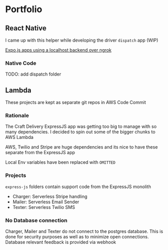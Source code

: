 # Portfolio

## React Native

I came up with this helper while developing the driver `dispatch` app (WIP)

[Expo.js apps using a localhost backend over ngrok](https://dev.to/craftdelivery/expo-js-apps-using-a-localhost-backend-over-ngrok-hb6)

### Native Code

TODO: add dispatch folder

## Lambda
These projects are kept as separate git repos in AWS Code Commit

### Rationale
The Craft Delivery ExpressJS app was getting too big to manage with so many dependencies. I decided to spin out some of the bigger chunks to AWS Lambda

AWS, Twilio and Stripe are huge dependencies and its nice to have these separate from the ExpressJS app

Local Env variables have been replaced with `OMITTED`

### Projects
`express-js` folders contain support code from the ExpressJS monolith
  - Charger: Serverless Stripe handling
  - Mailer: Serverless Email Sender
  - Texter: Serverless Twilio SMS

### No Database connection
Charger, Mailer and Texter do not connect to the postgres database. This is done for security purposes as well as to minimize open connections. Database relevant feedback is provided via webhook


